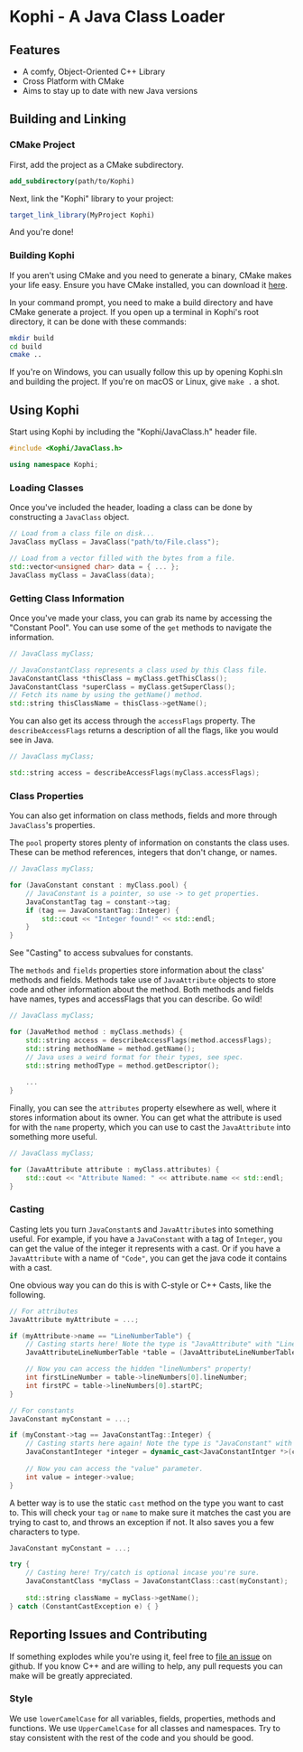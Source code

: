 # Kophi - A Java Class Loader

## Features
 - A comfy, Object-Oriented C++ Library
 - Cross Platform with CMake
 - Aims to stay up to date with new Java versions

## Building and Linking

### CMake Project
First, add the project as a CMake subdirectory.
```cmake
add_subdirectory(path/to/Kophi)
```

Next, link the "Kophi" library to your project:
```cmake
target_link_library(MyProject Kophi)
```

And you're done!

### Building Kophi
If you aren't using CMake and you need to generate a binary, CMake makes your life easy.
Ensure you have CMake installed, you can download it [here](https://cmake.org/download).

In your command prompt, you need to make a build directory and have CMake generate a project.
If you open up a terminal in Kophi's root directory, it can be done with these commands:
```bash
mkdir build
cd build
cmake ..
```

If you're on Windows, you can usually follow this up by opening Kophi.sln and building the project.
If you're on macOS or Linux, give `make .` a shot.

## Using Kophi
Start using Kophi by including the "Kophi/JavaClass.h" header file.
```cpp
#include <Kophi/JavaClass.h>

using namespace Kophi;
```

### Loading Classes
Once you've included the header, loading a class can be done by constructing a `JavaClass` object.
```cpp
// Load from a class file on disk...
JavaClass myClass = JavaClass("path/to/File.class");

// Load from a vector filled with the bytes from a file.
std::vector<unsigned char> data = { ... };
JavaClass myClass = JavaClass(data);
```

### Getting Class Information
Once you've made your class, you can grab its name by accessing the "Constant Pool".
You can use some of the `get` methods to navigate the information.
```cpp
// JavaClass myClass;

// JavaConstantClass represents a class used by this Class file.
JavaConstantClass *thisClass = myClass.getThisClass();
JavaConstantClass *superClass = myClass.getSuperClass();
// Fetch its name by using the getName() method.
std::string thisClassName = thisClass->getName();
```

You can also get its access through the `accessFlags` property.
The `describeAccessFlags` returns a description of all the flags, like you would see in Java.
```cpp
// JavaClass myClass;

std::string access = describeAccessFlags(myClass.accessFlags);
```

### Class Properties
You can also get information on class methods, fields and more through `JavaClass`'s properties.

The `pool` property stores plenty of information on constants the class uses.
These can be method references, integers that don't change, or names.
```cpp
// JavaClass myClass;

for (JavaConstant constant : myClass.pool) {
    // JavaConstant is a pointer, so use -> to get properties.
    JavaConstantTag tag = constant->tag;
    if (tag == JavaConstantTag::Integer) {
        std::cout << "Integer found!" << std::endl;
    }
}
```
See "Casting" to access subvalues for constants.

The `methods` and `fields` properties store information about the class' methods and fields.
Methods take use of `JavaAttribute` objects to store code and other information about the method.
Both methods and fields have names, types and accessFlags that you can describe.
Go wild!
```cpp
// JavaClass myClass;

for (JavaMethod method : myClass.methods) {
    std::string access = describeAccessFlags(method.accessFlags);
    std::string methodName = method.getName();
    // Java uses a weird format for their types, see spec.
    std::string methodType = method.getDescriptor();
    
    ...
}
```

Finally, you can see the `attributes` property elsewhere as well, where it stores information about its owner.
You can get what the attribute is used for with the `name` property, which you can use to cast the `JavaAttribute` into something more useful.
```cpp
// JavaClass myClass;

for (JavaAttribute attribute : myClass.attributes) {
    std::cout << "Attribute Named: " << attribute.name << std::endl;
}
```

### Casting
Casting lets you turn `JavaConstant`s and `JavaAttribute`s into something useful.
For example, if you have a `JavaConstant` with a tag of `Integer`, you can get the value of the integer it represents with a cast.
Or if you have a `JavaAttribute` with a name of `"Code"`, you can get the java code it contains with a cast.

One obvious way you can do this is with C-style or C++ Casts, like the following.
```cpp
// For attributes
JavaAttribute myAttribute = ...;

if (myAttribute->name == "LineNumberTable") {
    // Casting starts here! Note the type is "JavaAttribute" with "LineNumberTable" appended to the end.
    JavaAttributeLineNumberTable *table = (JavaAttributeLineNumberTable *)myAttribute.get();

    // Now you can access the hidden "lineNumbers" property!
    int firstLineNumber = table->lineNumbers[0].lineNumber;
    int firstPC = table->lineNumbers[0].startPC;
}

// For constants
JavaConstant myConstant = ...;

if (myConstant->tag == JavaConstantTag::Integer) {
    // Casting starts here again! Note the type is "JavaConstant" with "Integer" appended to the end.
    JavaConstantInteger *integer = dynamic_cast<JavaConstantIntger *>(constant.get());
    
    // Now you can access the "value" parameter.
    int value = integer->value;
}
```

A better way is to use the static `cast` method on the type you want to cast to.
This will check your `tag` or `name` to make sure it matches the cast you are trying to cast to, and throws an exception if not.
It also saves you a few characters to type.
```cpp
JavaConstant myConstant = ...;

try {
    // Casting here! Try/catch is optional incase you're sure.
    JavaConstantClass *myClass = JavaConstantClass::cast(myConstant);
    
    std::string className = myClass->getName();
} catch (ConstantCastException e) { }
```

## Reporting Issues and Contributing
If something explodes while you're using it, feel free to [file an issue](https://github.com/1whatleytay/Kophi/issues) on github.
If you know C++ and are willing to help, any pull requests you can make will be greatly appreciated.

### Style
We use `lowerCamelCase` for all variables, fields, properties, methods and functions.
We use `UpperCamelCase` for all classes and namespaces.
Try to stay consistent with the rest of the code and you should be good.
